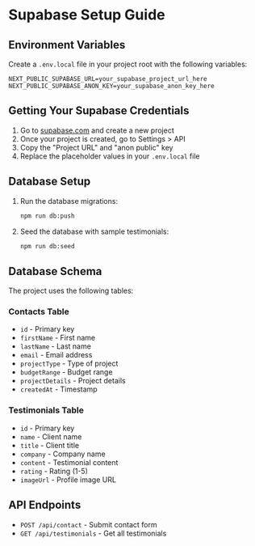 # Supabase Setup Guide

## Environment Variables

Create a `.env.local` file in your project root with the following variables:

```env
NEXT_PUBLIC_SUPABASE_URL=your_supabase_project_url_here
NEXT_PUBLIC_SUPABASE_ANON_KEY=your_supabase_anon_key_here
```

## Getting Your Supabase Credentials

1. Go to [supabase.com](https://supabase.com) and create a new project
2. Once your project is created, go to Settings > API
3. Copy the "Project URL" and "anon public" key
4. Replace the placeholder values in your `.env.local` file

## Database Setup

1. Run the database migrations:
   ```bash
   npm run db:push
   ```

2. Seed the database with sample testimonials:
   ```bash
   npm run db:seed
   ```

## Database Schema

The project uses the following tables:

### Contacts Table
- `id` - Primary key
- `firstName` - First name
- `lastName` - Last name
- `email` - Email address
- `projectType` - Type of project
- `budgetRange` - Budget range
- `projectDetails` - Project details
- `createdAt` - Timestamp

### Testimonials Table
- `id` - Primary key
- `name` - Client name
- `title` - Client title
- `company` - Company name
- `content` - Testimonial content
- `rating` - Rating (1-5)
- `imageUrl` - Profile image URL

## API Endpoints

- `POST /api/contact` - Submit contact form
- `GET /api/testimonials` - Get all testimonials 